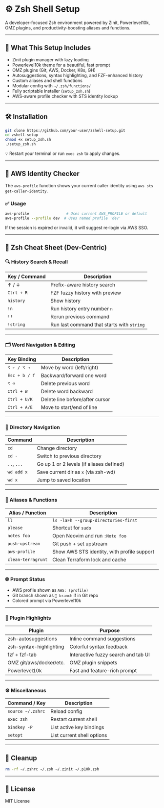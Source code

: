 # ⚙️ Zsh Shell Setup

A developer-focused Zsh environment powered by Zinit, Powerlevel10k, OMZ plugins, and productivity-boosting aliases and functions.

---

## 🚀 What This Setup Includes

- Zinit plugin manager with lazy loading
- Powerlevel10k theme for a beautiful, fast prompt
- OMZ plugins (Git, AWS, Docker, K8s, GH)
- Autosuggestions, syntax highlighting, and FZF-enhanced history
- Custom aliases and shell functions
- Modular config with `~/.zsh/functions/`
- Fully scriptable installer (`setup_zsh.sh`)
- AWS-aware profile checker with STS identity lookup

---

## 🛠️ Installation

```bash
git clone https://github.com/your-user/zshell-setup.git
cd zshell-setup
chmod +x setup_zsh.sh
./setup_zsh.sh
```

💡 Restart your terminal or run `exec zsh` to apply changes.

---

## 🔐 AWS Identity Checker

The `aws-profile` function shows your current caller identity using `aws sts get-caller-identity`.

### ✅ Usage

```bash
aws-profile                 # Uses current AWS_PROFILE or default
aws-profile --profile dev  # Uses named profile 'dev'
```

If the session is expired or invalid, it will suggest re-login via AWS SSO.

---

## 🧠 Zsh Cheat Sheet (Dev-Centric)

### 🔍 History Search & Recall

| Key / Command   | Description                                   |
|-----------------|-----------------------------------------------|
| ↑ / ↓           | Prefix-aware history search                   |
| `Ctrl + R`      | FZF fuzzy history with preview                |
| `history`       | Show history                                  |
| `!n`            | Run history entry number `n`                  |
| `!!`            | Rerun previous command                        |
| `!string`       | Run last command that starts with `string`    |

---

### 🗂 Word Navigation & Editing

| Key Binding     | Description                                   |
|-----------------|-----------------------------------------------|
| `⌥ ← / ⌥ →`     | Move by word (left/right)                     |
| `Esc + b / f`   | Backward/forward one word                     |
| `⌥ ⌫`           | Delete previous word                          |
| `Ctrl + W`      | Delete word backward                          |
| `Ctrl + U/K`    | Delete line before/after cursor               |
| `Ctrl + A/E`    | Move to start/end of line                     |

---

### 🧱 Directory Navigation

| Command         | Description                                   |
|-----------------|-----------------------------------------------|
| `cd`            | Change directory                              |
| `cd -`          | Switch to previous directory                  |
| `..`, `...`     | Go up 1 or 2 levels (if aliases defined)      |
| `wd add x`      | Save current dir as `x` (via zsh-wd)          |
| `wd x`          | Jump to saved location                        |

---

### 💬 Aliases & Functions

| Alias / Function     | Description                               |
|----------------------|-------------------------------------------|
| `ll`                 | `ls -laFh --group-directories-first`      |
| `please`             | Shortcut for `sudo`                       |
| `notes foo`          | Open Neovim and run `:Note foo`           |
| `push-upstream`      | Git push + set upstream                   |
| `aws-profile`        | Show AWS STS identity, with profile support |
| `clean-terragrunt`   | Clean Terraform lock and cache            |

---

### 🌐 Prompt Status

- AWS profile shown as `AWS: (profile)`
- Git branch shown as ` branch` if in Git repo
- Colored prompt via Powerlevel10k

---

### 🔌 Plugin Highlights

| Plugin                  | Purpose                                 |
|-------------------------|-----------------------------------------|
| zsh-autosuggestions     | Inline command suggestions              |
| zsh-syntax-highlighting | Colorful syntax feedback                |
| fzf + fzf-tab           | Interactive fuzzy search and tab UI     |
| OMZ git/aws/docker/etc. | OMZ plugin snippets                     |
| Powerlevel10k           | Fast and feature-rich prompt            |

---

### ⚙️ Miscellaneous

| Command / Key    | Description                                   |
|------------------|-----------------------------------------------|
| `source ~/.zshrc`| Reload config                                 |
| `exec zsh`       | Restart current shell                         |
| `bindkey -P`     | List active key bindings                      |
| `setopt`         | List current shell options                    |

---

## 🧼 Cleanup

```bash
rm -rf ~/.zshrc ~/.zsh ~/.zinit ~/.p10k.zsh
```

---

## 📜 License

MIT License
